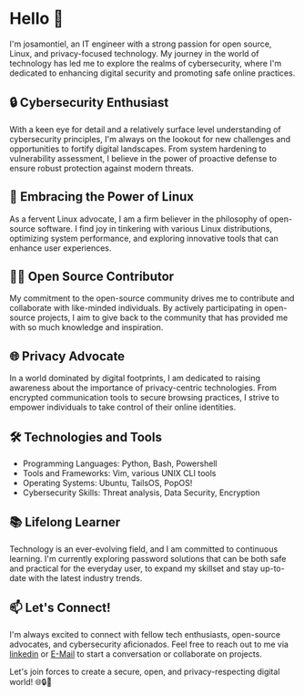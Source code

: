 # Hello 👋

I'm josamontiel, an IT engineer with a strong passion for open source, Linux, and privacy-focused technology. My journey in the world of technology has led me to explore the realms of cybersecurity, where I'm dedicated to enhancing digital security and promoting safe online practices.

## 🔒 Cybersecurity Enthusiast

With a keen eye for detail and a relatively surface level understanding of cybersecurity principles, I'm always on the lookout for new challenges and opportunities to fortify digital landscapes. From system hardening to vulnerability assessment, I believe in the power of proactive defense to ensure robust protection against modern threats.

## 🐧 Embracing the Power of Linux

As a fervent Linux advocate, I am a firm believer in the philosophy of open-source software. I find joy in tinkering with various Linux distributions, optimizing system performance, and exploring innovative tools that can enhance user experiences.

## 👨‍💻 Open Source Contributor

My commitment to the open-source community drives me to contribute and collaborate with like-minded individuals. By actively participating in open-source projects, I aim to give back to the community that has provided me with so much knowledge and inspiration.

## 🌐 Privacy Advocate

In a world dominated by digital footprints, I am dedicated to raising awareness about the importance of privacy-centric technologies. From encrypted communication tools to secure browsing practices, I strive to empower individuals to take control of their online identities.

## 🛠️ Technologies and Tools

- Programming Languages: Python, Bash, Powershell
- Tools and Frameworks: Vim, various UNIX CLI tools
- Operating Systems: Ubuntu, TailsOS, PopOS!
- Cybersecurity Skills: Threat analysis, Data Security, Encryption

## 📚 Lifelong Learner

Technology is an ever-evolving field, and I am committed to continuous learning. I'm currently exploring password solutions that can be both safe and practical for the everyday user, to expand my skillset and stay up-to-date with the latest industry trends.

## 📫 Let's Connect!

I'm always excited to connect with fellow tech enthusiasts, open-source advocates, and cybersecurity aficionados. Feel free to reach out to me via [linkedin](https://www.linkedin.com/in/josamontiel/) or [E-Mail](mailto:josamontiel@proton.me) to start a conversation or collaborate on projects.

Let's join forces to create a secure, open, and privacy-respecting digital world! 🌐🔒🐧



